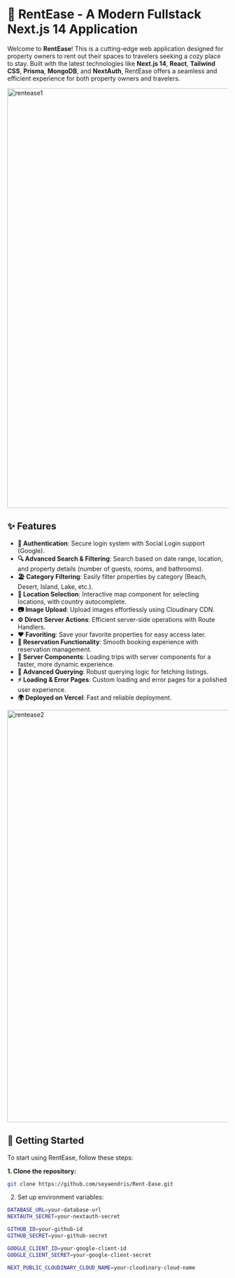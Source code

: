 # 🏡 RentEase - A Modern Fullstack Next.js 14 Application

Welcome to **RentEase**! This is a cutting-edge web application designed for property owners to rent out their spaces to travelers seeking a cozy place to stay. Built with the latest technologies like **Next.js 14**, **React**, **Tailwind CSS**, **Prisma**, **MongoDB**, and **NextAuth**, RentEase offers a seamless and efficient experience for both property owners and travelers.



<img width="958" alt="rentease1" src="https://github.com/user-attachments/assets/f5a98f79-1d48-4067-a048-00c857238e99">




## ✨ Features

- **🔐 Authentication**: Secure login system with Social Login support (Google).
- **🔍 Advanced Search & Filtering**: Search based on date range, location, and property details (number of guests, rooms, and bathrooms).
- **🏖️ Category Filtering**: Easily filter properties by category (Beach, Desert, Island, Lake, etc.).
- **📍 Location Selection**: Interactive map component for selecting locations, with country autocomplete.
- **📷 Image Upload**: Upload images effortlessly using Cloudinary CDN.
- **⚙️ Direct Server Actions**: Efficient server-side operations with Route Handlers.
- **❤️ Favoriting**: Save your favorite properties for easy access later.
- **📅 Reservation Functionality**: Smooth booking experience with reservation management.
- **🚀 Server Components**: Loading trips with server components for a faster, more dynamic experience.
- **🔄 Advanced Querying**: Robust querying logic for fetching listings.
- **⚡ Loading & Error Pages**: Custom loading and error pages for a polished user experience.
- **🌍 Deployed on Vercel**: Fast and reliable deployment.

  

<img width="941" alt="rentease2" src="https://github.com/user-attachments/assets/16e52b42-b286-4adf-bcdb-69819c0868fb">





## 🚀 Getting Started

To start using RentEase, follow these steps:

 **1. Clone the repository:**
  ```bash
git clone https://github.com/seyaendris/Rent-Ease.git
  ```
2. Set up environment variables:
  ```bash
DATABASE_URL=your-database-url
NEXTAUTH_SECRET=your-nextauth-secret

GITHUB_ID=your-github-id
GITHUB_SECRET=your-github-secret

GOOGLE_CLIENT_ID=your-google-client-id
GOOGLE_CLIENT_SECRET=your-google-client-secret

NEXT_PUBLIC_CLOUDINARY_CLOUD_NAME=your-cloudinary-cloud-name
```

